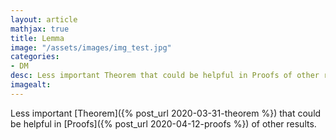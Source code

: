 ```yaml
---
layout: article
mathjax: true
title: Lemma
image: "/assets/images/img_test.jpg"
categories:
- DM
desc: Less important Theorem that could be helpful in Proofs of other results. 
imagealt: 
---
```


Less important [Theorem]({% post_url 2020-03-31-theorem %}) that could be helpful in [Proofs]({% post_url 2020-04-12-proofs %}) of other results.